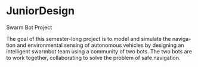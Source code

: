 # JuniorDesign
Swarm Bot Project 

The goal of this semester-long project is to model and simulate the naviga-
tion and environmental sensing of autonomous vehicles by designing an intelligent swarmbot
team using a community of two bots. The two bots are to work together, collaborating to solve
the problem of safe navigation.
